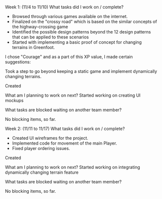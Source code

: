 
Week 1: (11/4 to 11/10)
What tasks did I work on / complete?
- Browsed through various games available on the internet. 
- Finalized on the "crossy road" which is based on the similar concepts of the highway-crossing game
- Identified the possible design patterns beyond the 12 design patterns that can be applied to these scenarios
- Started with implementing a basic proof of concept for changing terrains in Greenfoot.

I chose "Courage" and as a part of this XP value, I made certain suggestions:

Took a step to go beyond keeping a static game and implement dynamically changing terrains.

Created 

What am I planning to work on next?
Started working on creating UI mockups

What tasks are blocked waiting on another team member?

No blocking items, so far.


Week 2: (11/11 to 11/17)
What tasks did I work on / complete?
- Created UI wireframes for the project.
- Implemented code for movement of the main Player.
- Fixed player ordering issues.



Created 

What am I planning to work on next?
Started working on integrating dynamically changing terrain feature

What tasks are blocked waiting on another team member?

No blocking items, so far.
